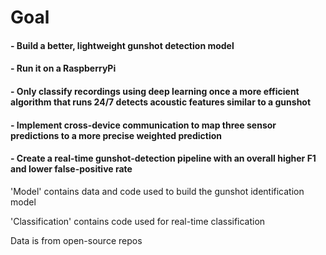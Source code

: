 

# Goal

#### - Build a better, lightweight gunshot detection model
#### - Run it on a RaspberryPi
#### - Only classify recordings using deep learning once a more efficient algorithm that runs 24/7 detects acoustic features similar to a gunshot
#### - Implement cross-device communication to map three sensor predictions to a more precise weighted prediction
#### - Create a real-time gunshot-detection pipeline with an overall higher F1 and lower false-positive rate

'Model' contains data and code used to build the gunshot identification model

'Classification' contains code used for real-time classification

Data is from open-source repos
